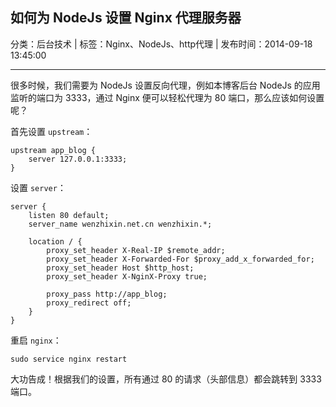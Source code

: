 ## 如何为 NodeJs 设置 Nginx 代理服务器

分类：后台技术 | 标签：Nginx、NodeJs、http代理 | 发布时间：2014-09-18 13:45:00

___

很多时候，我们需要为 NodeJs 设置反向代理，例如本博客后台 NodeJs 的应用监听的端口为 3333，通过 Nginx 便可以轻松代理为 80 端口，那么应该如何设置呢？

首先设置 `upstream`：
```
upstream app_blog {
    server 127.0.0.1:3333;
}
```

设置 `server`：
```
server {
    listen 80 default;
    server_name wenzhixin.net.cn wenzhixin.*;

    location / {
        proxy_set_header X-Real-IP $remote_addr;
        proxy_set_header X-Forwarded-For $proxy_add_x_forwarded_for;
        proxy_set_header Host $http_host;
        proxy_set_header X-NginX-Proxy true;

        proxy_pass http://app_blog;
        proxy_redirect off;
    }
}
```

重启 `nginx`：
```
sudo service nginx restart
```

大功告成！根据我们的设置，所有通过 80 的请求（头部信息）都会跳转到 3333 端口。
